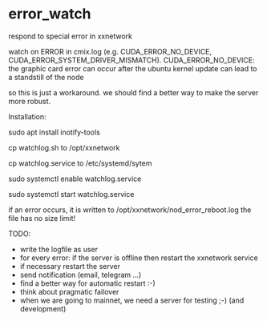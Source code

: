 # error_watch
respond to special error in xxnetwork

watch on ERROR in cmix.log (e.g. CUDA_ERROR_NO_DEVICE, CUDA_ERROR_SYSTEM_DRIVER_MISMATCH). 
CUDA_ERROR_NO_DEVICE: the graphic card error can occur after the ubuntu kernel update 
can lead to a standstill of the node

so this is just a workaround. we should find a better way to make the server more robust.

Installation:

sudo apt install inotify-tools

cp watchlog.sh to /opt/xxnetwork

cp watchlog.service to /etc/systemd/sytem

sudo systemctl enable watchlog.service

sudo systemctl start watchlog.service

if an error occurs, it is written to /opt/xxnetwork/nod_error_reboot.log
the file has no size limit!

TODO:
- write the logfile as user
- for every error: if the server is offline then restart the xxnetwork service
- if necessary restart the server
- send notification (email, telegram ...)
- find a better way for automatic restart :-)
- think about pragmatic failover
- when we are going to mainnet, we need a server for testing ;-) (and development)

 
